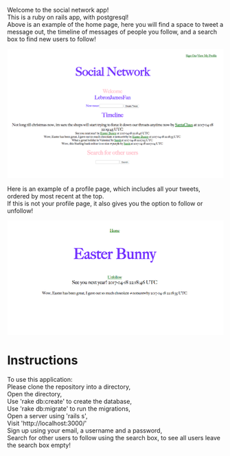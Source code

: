 
Welcome to the social network app!<br>
This is a ruby on rails app, with postgresql!<br>
Above is an example of the home page, here you will find a space to tweet a message out, the timeline of messages of people you follow, and a search box to find new users to follow!

![home](https://github.com/ScottGledhill/social_network/blob/master/app/assets/images/homepage.png)


Here is an example of a profile page, which includes all your tweets, ordered by most recent at the top.<br>
If this is not your profile page, it also gives you the option to follow or unfollow!

![profile](https://github.com/ScottGledhill/social_network/blob/master/app/assets/images/profile.png)

Instructions<br>
=================
To use this application:<br>
Please clone the repository into a directory,<br>
Open the directory, <br>
Use 'rake db:create' to create the database, <br>
Use 'rake db:migrate' to run the migrations,<br>
Open a server using 'rails s',<br>
Visit 'http://localhost:3000/'<br>
Sign up using your email, a username and a password,<br>
Search for other users to follow using the search box, to see all users leave the search box empty!
